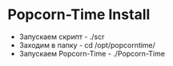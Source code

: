 
# Popcorn-Time Install

* Запускаем скрипт - ./scr
* Заходим в папку - cd /opt/popcorntime/
* Запускаем Popcorn-Time - ./Popcorn-Time
